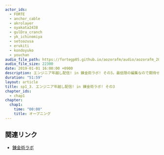 ```yaml
---
actor_ids:
  - FORTE
  - anchor_cable
  - akrolayer
  - oyakata2438
  - gulDra_cranch
  - yk_ichinomiya
  - setoazusa
  - erukiti
  - kondoyuko
  - youchan
audio_file_path: https://fortegp05.github.io/aozorafm/audio/aozorafm_20180101_03.mp3
audio_file_size: 22300
date: 2019-01-01 16:00:00 +0900
description: エンジニア年越し配信! in 錬金術ラボ! その3。最低限の編集なので期待せず音量は低めで聞くことを推奨します!
duration: "51:59"
layout: article
title: sp1_3. エンジニア年越し配信! in 錬金術ラボ! その3
chapter_ids:
  - chap1
chapter:
  chap1:
    time: "00:00"
    title: オープニング
---
```


## 関連リンク
- [錬金術ラボ](https://note.mu/oyakata2438/n/n61dfd82ab189)

